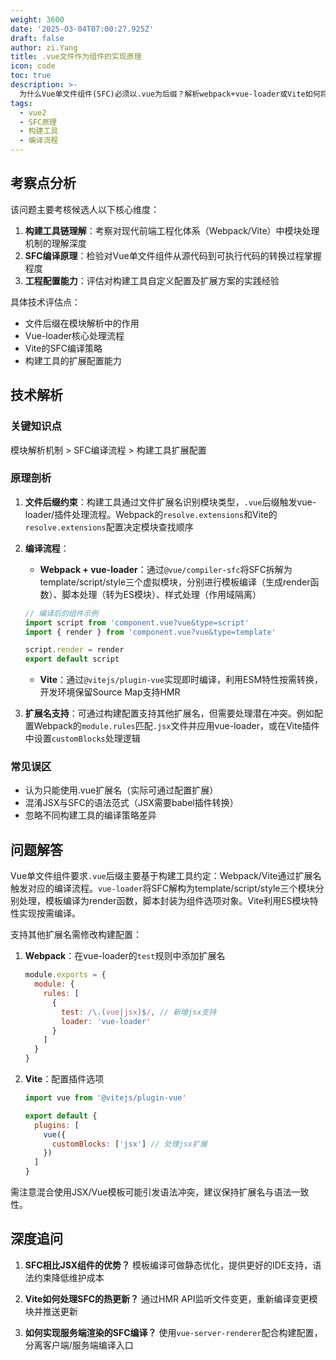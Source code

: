 ```yaml
---
weight: 3600
date: '2025-03-04T07:00:27.925Z'
draft: false
author: zi.Yang
title: .vue文件作为组件的实现原理
icon: code
toc: true
description: >-
  为什么Vue单文件组件(SFC)必须以.vue为后缀？解析webpack+vue-loader或Vite如何将其编译为JavaScript模块。是否支持.jsx/.tsx等其他扩展名实现相同功能？
tags:
  - vue2
  - SFC原理
  - 构建工具
  - 编译流程
---
```




## 考察点分析

该问题主要考核候选人以下核心维度：

1. **构建工具链理解**：考察对现代前端工程化体系（Webpack/Vite）中模块处理机制的理解深度
2. **SFC编译原理**：检验对Vue单文件组件从源代码到可执行代码的转换过程掌握程度
3. **工程配置能力**：评估对构建工具自定义配置及扩展方案的实践经验

具体技术评估点：

- 文件后缀在模块解析中的作用
- Vue-loader核心处理流程
- Vite的SFC编译策略
- 构建工具的扩展配置能力

## 技术解析

### 关键知识点

模块解析机制 > SFC编译流程 > 构建工具扩展配置

### 原理剖析

1. **文件后缀约束**：构建工具通过文件扩展名识别模块类型，`.vue`后缀触发vue-loader/插件处理流程。Webpack的`resolve.extensions`和Vite的`resolve.extensions`配置决定模块查找顺序

2. **编译流程**：
   - **Webpack + vue-loader**：通过`@vue/compiler-sfc`将SFC拆解为template/script/style三个虚拟模块，分别进行模板编译（生成render函数）、脚本处理（转为ES模块）、样式处理（作用域隔离）

   ```javascript
   // 编译后的组件示例
   import script from 'component.vue?vue&type=script'
   import { render } from 'component.vue?vue&type=template'
   
   script.render = render
   export default script
   ```

   - **Vite**：通过`@vitejs/plugin-vue`实现即时编译，利用ESM特性按需转换，开发环境保留Source Map支持HMR

3. **扩展名支持**：可通过构建配置支持其他扩展名，但需要处理潜在冲突。例如配置Webpack的`module.rules`匹配`.jsx`文件并应用vue-loader，或在Vite插件中设置`customBlocks`处理逻辑

### 常见误区

- 认为只能使用.vue扩展名（实际可通过配置扩展）
- 混淆JSX与SFC的语法范式（JSX需要babel插件转换）
- 忽略不同构建工具的编译策略差异

## 问题解答

Vue单文件组件要求`.vue`后缀主要基于构建工具约定：Webpack/Vite通过扩展名触发对应的编译流程。`vue-loader`将SFC解构为template/script/style三个模块分别处理，模板编译为render函数，脚本封装为组件选项对象。Vite利用ES模块特性实现按需编译。

支持其他扩展名需修改构建配置：

1. **Webpack**：在vue-loader的`test`规则中添加扩展名

   ```javascript
   module.exports = {
     module: {
       rules: [
         {
           test: /\.(vue|jsx)$/, // 新增jsx支持
           loader: 'vue-loader'
         }
       ]
     }
   }
   ```

2. **Vite**：配置插件选项

   ```javascript
   import vue from '@vitejs/plugin-vue'
   
   export default {
     plugins: [
       vue({
         customBlocks: ['jsx'] // 处理jsx扩展
       })
     ]
   }
   ```

需注意混合使用JSX/Vue模板可能引发语法冲突，建议保持扩展名与语法一致性。

## 深度追问

1. **SFC相比JSX组件的优势？**
   模板编译可做静态优化，提供更好的IDE支持，语法约束降低维护成本

2. **Vite如何处理SFC的热更新？**
   通过HMR API监听文件变更，重新编译变更模块并推送更新

3. **如何实现服务端渲染的SFC编译？**
   使用`vue-server-renderer`配合构建配置，分离客户端/服务端编译入口
